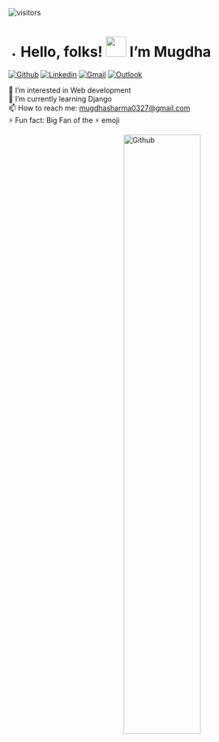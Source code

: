 ![visitors](https://visitor-badge.glitch.me/badge?page_id=mugdha273.mugdha273)
- # Hello, folks! <img src="https://media.giphy.com/media/hvRJCLFzcasrR4ia7z/giphy.gif" width="40px"> I’m Mugdha  

[![Github](https://img.shields.io/badge/-Github-000?style=flat&logo=Github&logoColor=white)](https://github.com/mugdha273)
[![Linkedin](https://img.shields.io/badge/-LinkedIn-blue?style=flat&logo=Linkedin&logoColor=white)](https://www.linkedin.com/in/mugdha-sharma-34a816200/)
[![Gmail](https://img.shields.io/badge/-Gmail-c14438?style=flat&logo=Gmail&logoColor=white)](mailto:mugdhasharma0327@gmail.com)
[![Outlook](https://img.shields.io/badge/-Outlook-0078D4?style=flat&logo=Microsoft-Outlook&logoColor=white)](mailto:mugdha0327@outlook.com)

👀 I’m interested in Web development  
🌱 I’m currently learning Django  
📫 How to reach me: mugdhasharma0327@gmail.com   
⚡ Fun fact: Big Fan of the ⚡ emoji

<img width="55%" align="right" alt="Github" src="https://raw.githubusercontent.com/onimur/.github/master/.resources/git-header.svg" />

